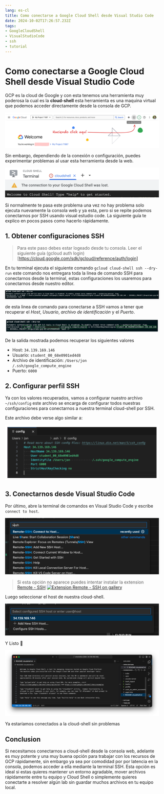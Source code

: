 ```yaml
---
lang: es-cl
title: Como conectarse a Google Cloud Shell desde Visual Studio Code
date: 2024-10-02T17:26:57.232Z
tags: 
- GoogleCloudShell
- VisualStudioCode
- ssh
- tutorial
---
```


# Como conectarse a Google Cloud Shell desde Visual Studio Code

GCP es la cloud de Google y con esta tenemos una herramienta muy poderosa la cual es la **cloud-shell** esta herramienta es una maquina virtual que podemos acceder directamente desde la consola de GCP.

![Ejemplo haciendo click para abrir la cloud-shell](connect-google-cloud-shell-on-local/assets/demo-click-on-cloud-shell.png)

Sin embargo, dependiendo de la conexión o configuración, puedes experimentar problemas al usar esta herramienta desde la web.

![Error comunicación cloud-shell](connect-google-cloud-shell-on-local/assets/snap-error-cloud-shell.png)

Si normalmente te pasa este problema una vez no hay problema solo ejecuta nuevamente la consola web y ya esta, pero si se repite podemos conectarnos por SSH usando visual estudio code. La siguiente guía te explico en pocos pasos como hacerlo rápidamente.

## 1. Obtener configuraciones SSH

> Para este paso debes estar logeado desde tu consola. Leer el siguiente guía (gcloud auth login)[https://cloud.google.com/sdk/gcloud/reference/auth/login]

En tu terminal ejecuta el siguiente comando `gcloud cloud-shell ssh --dry-run` este comando nos entregara toda la linea de comando SSH para conectarnos desde la terminal, estas configuraciones los usaremos para conectarnos desde nuestro editor.

![Captura salida de consola ejecutando el commando gcloud cloud-shell ssh --dry-run](connect-google-cloud-shell-on-local/assets/snap-console-output-run-commnad-gcloud-cloud-shell-ssh---dry-run.png)

de esta linea de comando para conectarse a SSH vamos a tener que recuperar el *Host*, *Usuario*, *archivo de identificación* y el *Puerto*.

![Captura salida de consola ejecutando el commando gcloud cloud-shell ssh --dry-run valores resaltado](connect-google-cloud-shell-on-local/assets/snap-console-output-run-commnad-gcloud-cloud-shell-ssh---dry-run-values-remark.png)

De la salida mostrada podemos recuperar los siguientes valores

- Host: `34.139.169.146`
- Usuario: `student_00_68e0901ed4d8`
- Archivo de identificación: `/Users/jon             /.ssh/google_compute_engine`
- Puerto: `6000`

## 2. Configurar perfil SSH

Ya con los valores recuperados, vamos a configurar nuestro archivo `~/ssh/config` este archivo se encarga de configurar todos nuestras configuraciones para conectarnos a nuestra terminal cloud-shell por SSH.

Este archivo debe verse algo similar a:

![Ejemplo text en ssh config](connect-google-cloud-shell-on-local/assets/sample-ssh-config.png)

## 3. Conectarnos desde Visual Studio Code

Por último, abre la terminal de comandos en Visual Studio Code y escribe `connect to host`.

![Visual studio code con opción connect to Host](connect-google-cloud-shell-on-local/assets/snap-vscode-with-option-connect-to-host.png)

> Si esta opción no aparece puedes intentar instalar la extension [Remote - SSH](https://marketplace.visualstudio.com/items?itemName=ms-vscode-remote.remote-ssh)
> [![Extension Remote - SSH on gallery](image-6.png)](https://marketplace.visualstudio.com/items?itemName=ms-vscode-remote.remote-ssh)

Luego seleccionar el host de nuestra cloud-shell.

![Visual Studio Code select host 34.139.168.146](connect-google-cloud-shell-on-local/assets/extension-remote-ssh-on-gallery.png)

Y Listo 🚀

![Visual Studio Code connected with Google Cloud Shell](connect-google-cloud-shell-on-local/assets/visual-studio-code-select-host-34_139_168_146.png)

Ya estaríamos conectados a la cloud-shell sin problemas

## Conclusion

Si necesitamos conectarnos a cloud-shell desde la consola web, adelante es muy potente y una muy buena opción para trabajar con los recursos de GCP rápidamente, sin embargo ya sea por comodidad por por latencia en la consola, podemos acceder a ella mediante la terminal SSH. Esta opción es ideal si estas quieres mantener un entorno agradable, mover archivos rápidamente entre tu equipo y Cloud Shell o simplemente quieres conectarte a resolver algún lab sin guardar muchos archivos en tu equipo local.

